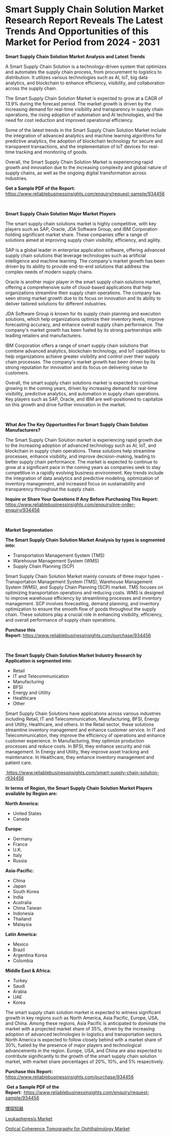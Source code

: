 <p><h1>Smart Supply Chain Solution Market Research Report Reveals The Latest Trends And Opportunities of this Market for Period from 2024 - 2031</h1></p><p><strong>Smart Supply Chain Solution Market Analysis and Latest Trends</strong></p>
<p><p>A Smart Supply Chain Solution is a technology-driven system that optimizes and automates the supply chain process, from procurement to logistics to distribution. It utilizes various technologies such as AI, IoT, big data analytics, and blockchain to enhance efficiency, visibility, and collaboration across the supply chain.</p><p>The Smart Supply Chain Solution Market is expected to grow at a CAGR of 13.9% during the forecast period. The market growth is driven by the increasing demand for real-time visibility and transparency in supply chain operations, the rising adoption of automation and AI technologies, and the need for cost reduction and improved operational efficiency.</p><p>Some of the latest trends in the Smart Supply Chain Solution Market include the integration of advanced analytics and machine learning algorithms for predictive analytics, the adoption of blockchain technology for secure and transparent transactions, and the implementation of IoT devices for real-time tracking and monitoring of goods.</p><p>Overall, the Smart Supply Chain Solution Market is experiencing rapid growth and innovation due to the increasing complexity and global nature of supply chains, as well as the ongoing digital transformation across industries.</p></p>
<p><strong>Get a Sample PDF of the Report:&nbsp;</strong> <a href="https://www.reliablebusinessinsights.com/enquiry/request-sample/934456">https://www.reliablebusinessinsights.com/enquiry/request-sample/934456</a></p>
<p>&nbsp;</p>
<p><strong>Smart Supply Chain Solution Major Market Players</strong></p>
<p><p>The smart supply chain solutions market is highly competitive, with key players such as SAP, Oracle, JDA Software Group, and IBM Corporation holding significant market share. These companies offer a range of solutions aimed at improving supply chain visibility, efficiency, and agility.</p><p>SAP is a global leader in enterprise application software, offering advanced supply chain solutions that leverage technologies such as artificial intelligence and machine learning. The company's market growth has been driven by its ability to provide end-to-end solutions that address the complex needs of modern supply chains.</p><p>Oracle is another major player in the smart supply chain solutions market, offering a comprehensive suite of cloud-based applications that help organizations streamline their supply chain operations. The company has seen strong market growth due to its focus on innovation and its ability to deliver tailored solutions for different industries.</p><p>JDA Software Group is known for its supply chain planning and execution solutions, which help organizations optimize their inventory levels, improve forecasting accuracy, and enhance overall supply chain performance. The company's market growth has been fueled by its strong partnerships with leading retailers and manufacturers.</p><p>IBM Corporation offers a range of smart supply chain solutions that combine advanced analytics, blockchain technology, and IoT capabilities to help organizations achieve greater visibility and control over their supply chain processes. The company's market growth has been driven by its strong reputation for innovation and its focus on delivering value to customers.</p><p>Overall, the smart supply chain solutions market is expected to continue growing in the coming years, driven by increasing demand for real-time visibility, predictive analytics, and automation in supply chain operations. Key players such as SAP, Oracle, and IBM are well-positioned to capitalize on this growth and drive further innovation in the market.</p></p>
<p>&nbsp;</p>
<p><strong>What Are The Key Opportunities For Smart Supply Chain Solution Manufacturers?</strong></p>
<p><p>The Smart Supply Chain Solution market is experiencing rapid growth due to the increasing adoption of advanced technology such as AI, IoT, and blockchain in supply chain operations. These solutions help streamline processes, enhance visibility, and improve decision-making, leading to better supply chain performance. The market is expected to continue to grow at a significant pace in the coming years as companies seek to stay competitive in a rapidly evolving business environment. Key trends include the integration of data analytics and predictive modeling, optimization of inventory management, and increased focus on sustainability and transparency throughout the supply chain.</p></p>
<p><strong>Inquire or Share Your Questions If Any Before Purchasing This Report:</strong> <a href="https://www.reliablebusinessinsights.com/enquiry/pre-order-enquiry/934456">https://www.reliablebusinessinsights.com/enquiry/pre-order-enquiry/934456</a></p>
<p>&nbsp;</p>
<p><strong>Market Segmentation</strong></p>
<p><strong>The Smart Supply Chain Solution Market Analysis by types is segmented into:</strong></p>
<p><ul><li>Transportation Management System (TMS)</li><li>Warehouse Management System (WMS)</li><li>Supply Chain Planning (SCP)</li></ul></p>
<p><p>Smart Supply Chain Solution Market mainly consists of three major types - Transportation Management System (TMS), Warehouse Management System (WMS), and Supply Chain Planning (SCP) market. TMS focuses on optimizing transportation operations and reducing costs. WMS is designed to improve warehouse efficiency by streamlining processes and inventory management. SCP involves forecasting, demand planning, and inventory optimization to ensure the smooth flow of goods throughout the supply chain. These solutions play a crucial role in enhancing visibility, efficiency, and overall performance of supply chain operations.</p></p>
<p><strong>Purchase this Report:&nbsp;</strong><a href="https://www.reliablebusinessinsights.com/purchase/934456">https://www.reliablebusinessinsights.com/purchase/934456</a></p>
<p>&nbsp;</p>
<p><strong>The Smart Supply Chain Solution Market Industry Research by Application is segmented into:</strong></p>
<p><ul><li>Retail</li><li>IT and Telecommunication</li><li>Manufacturing</li><li>BFSI</li><li>Energy and Utility</li><li>Healthcare</li><li>Other</li></ul></p>
<p><p>Smart Supply Chain Solutions have applications across various industries including Retail, IT and Telecommunication, Manufacturing, BFSI, Energy and Utility, Healthcare, and others. In the Retail sector, these solutions streamline inventory management and enhance customer service. In IT and Telecommunication, they improve the efficiency of operations and enhance customer experience. In Manufacturing, they optimize production processes and reduce costs. In BFSI, they enhance security and risk management. In Energy and Utility, they improve asset tracking and maintenance. In Healthcare, they enhance inventory management and patient care.</p></p>
<p><a href="https://www.reliablebusinessinsights.com/smart-supply-chain-solution-r934456">&nbsp;https://www.reliablebusinessinsights.com/smart-supply-chain-solution-r934456</a></p>
<p><strong>In terms of Region, the Smart Supply Chain Solution Market Players available by Region are:</strong></p>
<p>
    <p> <strong> North America: </strong>
        <ul>
            <li>United States</li>
            <li>Canada</li>
        </ul>
        </p> 
    <p> <strong> Europe: </strong>
        <ul>
            <li>Germany</li>
            <li>France</li>
            <li>U.K.</li>
            <li>Italy</li>
            <li>Russia</li>
        </ul>
        </p> 
    <p> <strong> Asia-Pacific: </strong>
        <ul>
            <li>China</li>
            <li>Japan</li>
            <li>South Korea</li>
            <li>India</li>
            <li>Australia</li>
            <li>China Taiwan</li>
            <li>Indonesia</li>
            <li>Thailand</li>
            <li>Malaysia</li>
        </ul>
        </p> 
    <p> <strong> Latin America: </strong>
        <ul>
            <li>Mexico</li>
            <li>Brazil</li>
            <li>Argentina Korea</li>
            <li>Colombia</li>
        </ul>
        </p> 
    <p> <strong> Middle East & Africa: </strong>
        <ul>
            <li>Turkey</li>
            <li>Saudi</li>
            <li>Arabia</li>
            <li>UAE</li>
            <li>Korea</li>
        </ul>
    </p>
    </p>
<p><p>The smart supply chain solution market is expected to witness significant growth in key regions such as North America, Asia Pacific, Europe, USA, and China. Among these regions, Asia Pacific is anticipated to dominate the market with a projected market share of 35%, driven by the increasing adoption of advanced technologies in logistics and transportation sectors. North America is expected to follow closely behind with a market share of 30%, fueled by the presence of major players and technological advancements in the region. Europe, USA, and China are also expected to contribute significantly to the growth of the smart supply chain solution market, with market share percentages of 20%, 10%, and 5% respectively.</p></p>
<p><strong>Purchase this Report: </strong><a href="https://www.reliablebusinessinsights.com/purchase/934456">https://www.reliablebusinessinsights.com/purchase/934456</a></p>
<p>&nbsp;<strong>Get a Sample PDF of the Report:&nbsp;&nbsp;</strong><a href="https://www.reliablebusinessinsights.com/enquiry/request-sample/934456">https://www.reliablebusinessinsights.com/enquiry/request-sample/934456</a></p>
<p><strong></strong></p>
<p><p><a href="https://github.com/SimeonBode1/Market-Research-Report-List-1/blob/main/7345751174317.md">煙探知器</a></p><p><a href="https://github.com/nancykennedykellievqfqt2/Market-Research-Report-List-3/blob/main/leukapheresis-market.md">Leukapheresis Market</a></p><p><a href="https://github.com/susanjprice2023/Market-Research-Report-List-2/blob/main/optical-coherence-tomography-for-ophthalmology-market.md">Optical Coherence Tomography for Ophthalmology Market</a></p></p>